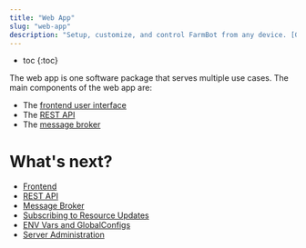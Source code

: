 ```yaml
---
title: "Web App"
slug: "web-app"
description: "Setup, customize, and control FarmBot from any device. [GitHub repository](https://github.com/FarmBot/Farmbot-Web-App)."
---
```


* toc
{:toc}

The web app is one software package that serves multiple use cases. The main components of the web app are:

 * The [frontend user interface](web-app/frontend.md)
 * The [REST API](web-app/rest-api.md)
 * The [message broker](../docs/message-broker.md)

# What's next?

 * [Frontend](web-app/frontend.md)
 * [REST API](web-app/rest-api.md)
 * [Message Broker](../docs/message-broker.md)
 * [Subscribing to Resource Updates](../docs/message-broker/realtime-updates-auto-sync.md)
 * [ENV Vars and GlobalConfigs](web-app/env-vars-and-globalconfigs.md)
 * [Server Administration](web-app/server-admin.md)
